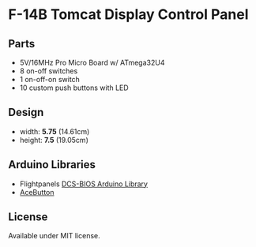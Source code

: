 # F-14B Tomcat Display Control Panel

## Parts

* 5V/16MHz Pro Micro Board w/ ATmega32U4
* 8 on-off switches
* 1 on-off-on switch
* 10 custom push buttons with LED

## Design

* width: **5.75** (14.61cm)
* height: **7.5** (19.05cm)

## Arduino Libraries

* Flightpanels [DCS-BIOS Arduino Library](https://github.com/DCSFlightpanels/dcs-bios-arduino-library)
* [AceButton](https://github.com/bxparks/AceButton)

## License

Available under MIT license.
